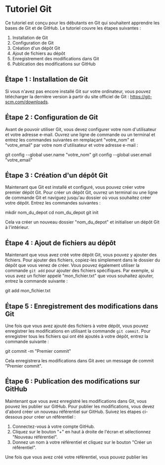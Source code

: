 # Tutoriel Git

Ce tutoriel est conçu pour les débutants en Git qui souhaitent apprendre les bases de Git et de GitHub. Le tutoriel couvre les étapes suivantes :

1. Installation de Git
2. Configuration de Git
3. Création d'un dépôt Git
4. Ajout de fichiers au dépôt
5. Enregistrement des modifications dans Git
6. Publication des modifications sur GitHub

## Étape 1 : Installation de Git

Si vous n'avez pas encore installé Git sur votre ordinateur, vous pouvez télécharger la dernière version à partir du site officiel de Git : https://git-scm.com/downloads.

## Étape 2 : Configuration de Git

Avant de pouvoir utiliser Git, vous devez configurer votre nom d'utilisateur et votre adresse e-mail. Ouvrez une ligne de commande ou un terminal et entrez les commandes suivantes en remplaçant "votre_nom" et "votre_email" par votre nom d'utilisateur et votre adresse e-mail :

git config --global user.name "votre_nom"
git config --global user.email "votre_email"


## Étape 3 : Création d'un dépôt Git

Maintenant que Git est installé et configuré, vous pouvez créer votre premier dépôt Git. Pour créer un dépôt Git, ouvrez un terminal ou une ligne de commande Git et naviguez jusqu'au dossier où vous souhaitez créer votre dépôt. Entrez les commandes suivantes :

mkdir nom_du_depot
cd nom_du_depot
git init


Cela va créer un nouveau dossier "nom_du_depot" et initialiser un dépôt Git à l'intérieur.

## Étape 4 : Ajout de fichiers au dépôt

Maintenant que vous avez créé votre dépôt Git, vous pouvez y ajouter des fichiers. Pour ajouter des fichiers, copiez-les simplement dans le dossier du dépôt que vous venez de créer. Vous pouvez également utiliser la commande `git add` pour ajouter des fichiers spécifiques. Par exemple, si vous avez un fichier appelé "mon_fichier.txt" que vous souhaitez ajouter, entrez la commande suivante :

git add mon_fichier.txt


## Étape 5 : Enregistrement des modifications dans Git

Une fois que vous avez ajouté des fichiers à votre dépôt, vous pouvez enregistrer les modifications en utilisant la commande `git commit`. Pour enregistrer tous les fichiers qui ont été ajoutés à votre dépôt, entrez la commande suivante :

git commit -m "Premier commit"


Cela enregistrera les modifications dans Git avec un message de commit "Premier commit".

## Étape 6 : Publication des modifications sur GitHub

Maintenant que vous avez enregistré les modifications dans Git, vous pouvez les publier sur GitHub. Pour publier les modifications, vous devez d'abord créer un nouveau référentiel sur GitHub. Suivez les étapes ci-dessous pour créer un référentiel :

1. Connectez-vous à votre compte GitHub.
2. Cliquez sur le bouton "+" en haut à droite de l'écran et sélectionnez "Nouveau référentiel".
3. Donnez un nom à votre référentiel et cliquez sur le bouton "Créer un référentiel".

Une fois que vous avez créé votre référentiel, vous pouvez publier les
